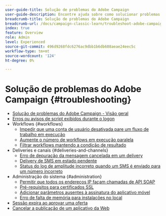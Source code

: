 ```yaml
---
user-guide-title: Solução de problemas do Adobe Campaign
user-guide-description: Encontre ajuda sobre como solucionar problemas com o Adobe Campaign.
breadcrumb-title: Solução de problemas do Adobe Campaign
breadcrumb-url: /docs/campaign-classic-learn/troubleshoot-adobe-campaign/overview.html
index: true
feature: Overview
role: Admin
level: Experienced
source-git-commit: 496d9268fdc6276ac9dbb1b6db608aeae24eec5c
workflow-type: tm+mt
source-wordcount: '124'
ht-degree: 0%

---
```



# Solução de problemas do Adobe Campaign {#troubleshooting}

+ [Solução de problemas do Adobe Campaign - Visão geral](/help/troubleshoot-adobe-campaign/overview.md)
+ [Erros ou avisos de script exibidos durante o logon](/help/troubleshoot-adobe-campaign/script-error-during-login-errors.md)
+ Workflows {#workflows}
   + [Impedir que uma conta de usuário desativada pare um fluxo de trabalho em execução](/help/troubleshoot-adobe-campaign/prevent-disabled-accounts-from-stopping-workflow.md)
   + [Aumente o número de workflows em execução paralela](/help/troubleshoot-adobe-campaign/increase-parallel-workflows.md)
   + [Filtrar workflows mantendo a condição de resultado](/help/troubleshoot-adobe-campaign/keep-result-workflow.md)
+ Deliveries e canais {#deliveries-and-channels}
   + [Erro de depuração da mensagem cancelada em um delivery](/help/troubleshoot-adobe-campaign/message-cancelled-error.md)
   + [Delivery de SMS em estado pendente](/help/troubleshoot-adobe-campaign/resolve-pending-state-sms-delivery.md)
   + [Status do log de amplitude incorreto quando um SMS é enviado para um número incorreto](/help/troubleshoot-adobe-campaign/sms-broad-log.md)
+ Administração do sistema {#administration}
   + [Permitir que todos os endereços IP façam chamadas de API SOAP](/help/troubleshoot-adobe-campaign/allow-all-ip-address-to-make-soap-calls.md)
   + [Pré-requisitos para certificados SSL](/help/troubleshoot-adobe-campaign/ssl-pre-requisites.md)
   + [Adicionar parâmetros ausentes à assinatura do aplicativo móvel](/help/troubleshoot-adobe-campaign/missing-parameters-app-subscription.md)
   + [Erro de falta de memória para instalações no local](/help/troubleshoot-adobe-campaign/troubleshooting-memory-issues.md)
+ [Sessão expira ao aprovar uma oferta](/help/troubleshoot-adobe-campaign/session-expired-approving-offer.md)
+ [Cancelar a publicação de um aplicativo da Web](/help/troubleshoot-adobe-campaign/unpublish-web-application.md)